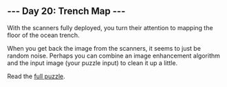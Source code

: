 ## --- Day 20: Trench Map ---
With the scanners fully deployed, you turn their attention to mapping the floor of the ocean trench.

When you get back the image from the scanners, it seems to just be random noise. Perhaps you can combine an image enhancement algorithm and the input image (your puzzle input) to clean it up a little.

Read the [full puzzle](https://adventofcode.com/2021/day/20).